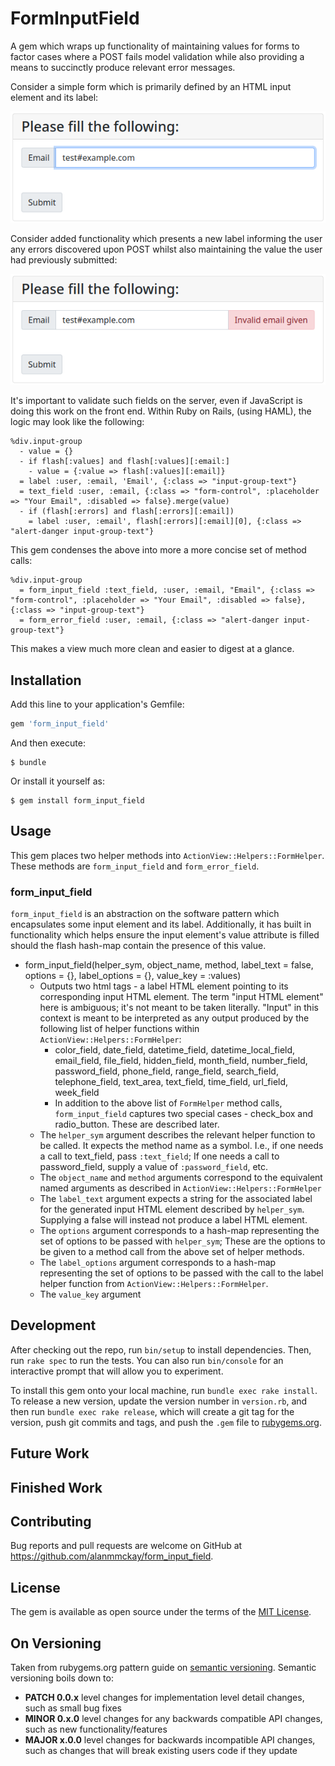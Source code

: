 # FormInputField

A gem which wraps up functionality of maintaining values for forms to factor cases where a POST fails model validation while also providing a means to succinctly produce relevant error messages.

Consider a simple form which is primarily defined by an HTML input element and its label:

![Filling a web form](readme/images/email_form_2.png)

Consider added functionality which presents a new label informing the user any errors discovered upon POST whilst also maintaining the value the user had previously submitted:

![Web form presenting an error](readme/images/email_form_3.png)

It's important to validate such fields on the server, even if JavaScript is doing this work on the front end. Within Ruby on Rails, (using HAML), the logic may look like the following:

```
%div.input-group
  - value = {}
  - if flash[:values] and flash[:values][:email:]
    - value = {:value => flash[:values][:email]}
  = label :user, :email, 'Email', {:class => "input-group-text"}
  = text_field :user, :email, {:class => "form-control", :placeholder => "Your Email", :disabled => false}.merge(value)
  - if (flash[:errors] and flash[:errors][:email])
    = label :user, :email', flash[:errors][:email][0], {:class => "alert-danger input-group-text"}
```

This gem condenses the above into more a more concise set of method calls:

```
%div.input-group
  = form_input_field :text_field, :user, :email, "Email", {:class => "form-control", :placeholder => "Your Email", :disabled => false}, {:class => "input-group-text"}
  = form_error_field :user, :email, {:class => "alert-danger input-group-text"}
```

This makes a view much more clean and easier to digest at a glance.

## Installation

Add this line to your application's Gemfile:

```ruby
gem 'form_input_field'
```

And then execute:

    $ bundle

Or install it yourself as:

    $ gem install form_input_field

## Usage

This gem places two helper methods into `ActionView::Helpers::FormHelper`. These methods are  `form_input_field` and `form_error_field`.

### form_input_field

`form_input_field` is an abstraction on the software pattern which encapsulates some input element and its label. Additionally, it has built in functionality which helps ensure the input element's value attribute is filled should the flash hash-map contain the presence of this value.

- form_input_field(helper_sym, object_name, method, label_text = false, options = {}, label_options = {}, value_key = :values)
  + Outputs two html tags - a label HTML element pointing to its corresponding input HTML element. The term "input HTML element" here is ambiguous; it's not meant to be taken literally. "Input" in this context is meant to be interpreted as any output produced by the following list of helper functions within `ActionView::Helpers::FormHelper`:
    - color_field, date_field, datetime_field, datetime_local_field, email_field, file_field, hidden_field, month_field, number_field, password_field, phone_field, range_field, search_field, telephone_field, text_area, text_field, time_field, url_field, week_field
    - In addition to the above list of `FormHelper` method calls, `form_input_field` captures two special cases - check_box and radio_button. These are described later.
  + The `helper_sym` argument describes the relevant helper function to be called. It expects the method name as a symbol. I.e., if one needs a call to text_field, pass `:text_field`; If one needs a call to password_field, supply a value of `:password_field`, etc.
  + The `object_name` and `method` arguments correspond to the equivalent named arguments as described in `ActionView::Helpers::FormHelper`
  + The `label_text` argument expects a string for the associated label for the generated input HTML element described by `helper_sym`. Supplying a false will instead not produce a label HTML element.
  + The `options` argument corresponds to a hash-map representing the set of options to be passed with `helper_sym`; These are the options to be given to a method call from the above set of helper methods.
  + The `label_options` argument corresponds to a hash-map representing the set of options to be passed with the call to the label helper function from `ActionView::Helpers::FormHelper`.
  + The `value_key` argument

## Development

After checking out the repo, run `bin/setup` to install dependencies. Then, run `rake spec` to run the tests. You can also run `bin/console` for an interactive prompt that will allow you to experiment.

To install this gem onto your local machine, run `bundle exec rake install`. To release a new version, update the version number in `version.rb`, and then run `bundle exec rake release`, which will create a git tag for the version, push git commits and tags, and push the `.gem` file to [rubygems.org](https://rubygems.org).

## Future Work

## Finished Work

## Contributing

Bug reports and pull requests are welcome on GitHub at https://github.com/alanmmckay/form_input_field.

## License

The gem is available as open source under the terms of the [MIT License](https://opensource.org/licenses/MIT).

## On Versioning

Taken from rubygems.org pattern guide on [semantic versioning](https://guides.rubygems.org/patterns/#semantic-versioning). Semantic versioning boils down to:

- **PATCH 0.0.x** level changes for implementation level detail changes, such as small bug fixes
- **MINOR 0.x.0** level changes for any backwards compatible API changes, such as new functionality/features
- **MAJOR x.0.0** level changes for backwards incompatible API changes, such as changes that will break existing users code if they update
